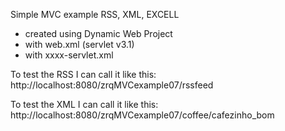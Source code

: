 Simple MVC example RSS, XML, EXCELL

- created using Dynamic Web Project
- with web.xml (servlet v3.1)
- with xxxx-servlet.xml

To test the RSS I can call it like this:
http://localhost:8080/zrqMVCexample07/rssfeed

To test the XML I can call it like this:
http://localhost:8080/zrqMVCexample07/coffee/cafezinho_bom